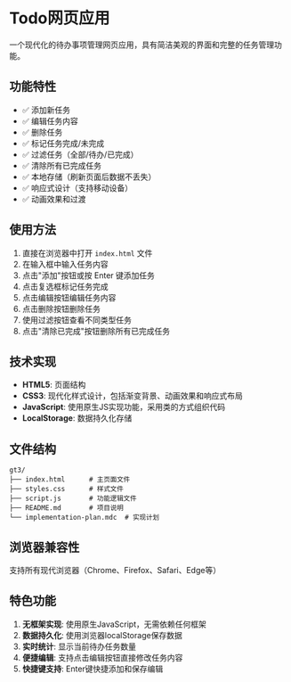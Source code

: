 # Todo网页应用

一个现代化的待办事项管理网页应用，具有简洁美观的界面和完整的任务管理功能。

## 功能特性

- ✅ 添加新任务
- ✅ 编辑任务内容
- ✅ 删除任务
- ✅ 标记任务完成/未完成
- ✅ 过滤任务（全部/待办/已完成）
- ✅ 清除所有已完成任务
- ✅ 本地存储（刷新页面后数据不丢失）
- ✅ 响应式设计（支持移动设备）
- ✅ 动画效果和过渡

## 使用方法

1. 直接在浏览器中打开 `index.html` 文件
2. 在输入框中输入任务内容
3. 点击"添加"按钮或按 Enter 键添加任务
4. 点击复选框标记任务完成
5. 点击编辑按钮编辑任务内容
6. 点击删除按钮删除任务
7. 使用过滤按钮查看不同类型任务
8. 点击"清除已完成"按钮删除所有已完成任务

## 技术实现

- **HTML5**: 页面结构
- **CSS3**: 现代化样式设计，包括渐变背景、动画效果和响应式布局
- **JavaScript**: 使用原生JS实现功能，采用类的方式组织代码
- **LocalStorage**: 数据持久化存储

## 文件结构

```
gt3/
├── index.html      # 主页面文件
├── styles.css      # 样式文件
├── script.js       # 功能逻辑文件
├── README.md       # 项目说明
└── implementation-plan.mdc  # 实现计划
```

## 浏览器兼容性

支持所有现代浏览器（Chrome、Firefox、Safari、Edge等）

## 特色功能

1. **无框架实现**: 使用原生JavaScript，无需依赖任何框架
2. **数据持久化**: 使用浏览器localStorage保存数据
3. **实时统计**: 显示当前待办任务数量
4. **便捷编辑**: 支持点击编辑按钮直接修改任务内容
5. **快捷键支持**: Enter键快捷添加和保存编辑

